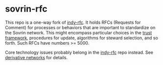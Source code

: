 # sovrin-rfc

This repo is a one-way fork of [indy-rfc](https://github.com/hyperledger/indy-rfc).
It holds RFCs (Requests for Comment) for processes or behaviors
that are important to standardize on the Sovrin network. This might
encompass particular choices in the [trust framework](https://sovrin.org/library/sovrin-trust-framework/),
procedures for update, algorithms for steward selection, and so forth.
Such RFCs have numbers >= 5000.

Core technology issues probably belong in the [indy-rfc](https://github.com/hyperledger/indy-rfc)
repo instead. See [derivative networks](derivative-networks-and-rfcs.md) for
details.
